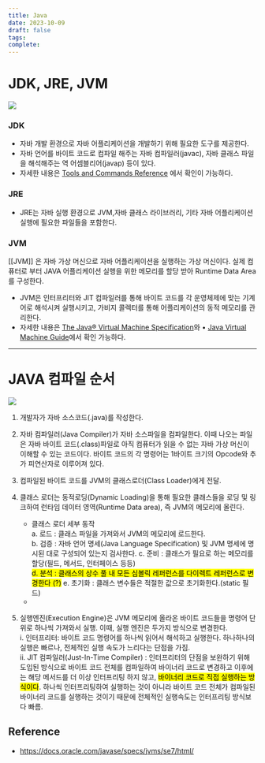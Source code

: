 ```yaml
---
title: Java
date: 2023-10-09
draft: false
tags: 
complete:
---
```

# JDK, JRE, JVM
![](https://i.imgur.com/gKrMqoi.png)

### JDK
- 자바 개발 환경으로 자바 어플리케이션을 개발하기 위해 필요한 도구를 제공한다.
- 자바 언어를 바이트 코드로 컴파일 해주는 자바 컴파일러(javac), 자바 클래스 파일을 해석해주는 역 어셈블리어(javap) 등이 있다.
- 자세한 내용은 [Tools and Commands Reference](https://docs.oracle.com/en/java/javase/11/tools/tools-and-command-reference.html) 에서 확인이 가능하다.

### JRE
- JRE는 자바 실행 환경으로 JVM,자바 클래스 라이브러리, 기타 자바 어플리케이션 실행에 필요한 파일들을 포함한다.

### JVM
[[JVM]] 은 자바 가상 머신으로 자바 어플리케이션을 실행하는 가상 머신이다. 실제 컴퓨터로 부터 JAVA 어플리케이션 실행을 위한 메모리를 할당 받아 Runtime Data Area를 구성한다.

- JVM은 인터프리터와 JIT 컴파일러를 통해 바이트 코드를 각 운영체제에 맞는 기계어로 해석시켜 실행시키고, 가비지 콜렉터를 통해 어플리케이션의 동적 메모리를 관리한다.
- 자세한 내용은 [The Java® Virtual Machine Specification](https://docs.oracle.com/javase/specs/jvms/se11/jvms11.pdf)와 • [Java Virtual Machine Guide](https://www.oracle.com/pls/topic/lookup?ctx=javase11&id=JSJVM-GUID-982B244A-9B01-479A-8651-CB6475019281)에서 확인 가능하다.

___

# JAVA 컴파일 순서
![](https://i.imgur.com/dm6cvvX.png)


1. 개발자가 자바 소스코드(.java)를 작성한다.
    
2. 자바 컴파일러(Java Compiler)가 자바 소스파일을 컴파일한다.
    이때 나오는 파일은 자바 바이트 코드(.class)파일로 아직 컴퓨터가 읽을 수 없는 자바 가상 머신이 이해할 수 있는 코드이다. 바이트 코드의 각 명령어는 1바이트 크기의 Opcode와 추가 피연산자로 이루어져 있다.
    
3. 컴파일된 바이트 코드를 JVM의 클래스로더(Class Loader)에게 전달.
    
4. 클래스 로더는 동적로딩(Dynamic Loading)을 통해 필요한 클래스들을 로딩 및 링크하여 런타임 데이터 영역(Runtime Data area), 즉 JVM의 메모리에 올린다.
    
    - 클래스 로더 세부 동작  
        a. 로드 : 클래스 파일을 가져와서 JVM의 메모리에 로드한다.  
        b. 검증 : 자바 언어 명세(Java Language Specification) 및 JVM 명세에 명시된 대로 구성되어 있는지 검사한다. 
        c. 준비 : 클래스가 필요로 하는 메모리를 할당(필드, 메서드, 인터페이스 등등)  
        <mark class="hltr-highlight">d. 분석 : 클래스의 상수 풀 내 모든 심볼릭 레퍼런스를 다이렉트 레퍼런스로 변경한다 (?)</mark>
        e. 초기화 : 클래스 변수들은 적절한 값으로 초기화한다.(static 필드)
    - 
5. 실행엔진(Execution Engine)은 JVM 메모리에 올라온 바이트 코드들을 명령어 단위로 하나씩 가져와서 실행. 이때, 실행 엔진은 두가지 방식으로 변경한다.  
    i. 인터프리터: 바이트 코드 명령어를 하나씩 읽어서 해석하고 실행한다. 하나하나의 실행은 빠르나, 전체적인 실행 속도가 느리다는 단점을 가짐.  
    ii. JIT 컴파일러(Just-In-Time Compiler) : 인터프리터의 단점을 보완하기 위해 도입된 방식으로 바이트 코드 전체를 컴파일하여 바이너리 코드로 변경하고 이후에는 해당 메서드를 더 이상 인터프리팅 하지 않고, <mark class="hltr-highlight">바이너리 코드로 직접 실행하는 방식이다</mark>. 하나씩 인터프리팅하여 실행하는 것이 아니라 바이트 코드 전체가 컴파일된 바이너리 코드를 실행하는 것이기 때문에 전체적인 실행속도는 인터프리팅 방식보다 빠름.


## Reference
- https://docs.oracle.com/javase/specs/jvms/se7/html/